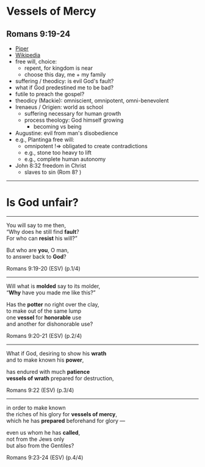 <!-- .slide: data-background-image="https://sermons.seanho.com/img/bg/unsplash-Jztmx9yqjBw-stars.jpg" -->
# Vessels of Mercy
## Romans 9:19-24

>>>
+ [Piper](http://www.desiringgod.org/interviews/is-god-sovereign-over-my-free-will)
+ [Wikipedia](https://en.m.wikipedia.org/wiki/Argument_from_free_will)
+ free will, choice:
  + repent, for kingdom is near
  + choose this day, me + my family
+ suffering / theodicy: is evil God's fault? 
+ what if God predestined me to be bad? 
+ futile to preach the gospel? 
+ theodicy (Mackie): omniscient, omnipotent, omni-benevolent
+ Irenaeus / Origien: world as school
  + suffering necessary for human growth
  + process theology: God himself growing
    + becoming vs being
+ Augustine: evil from man's disobedience
+ e.g., Plantinga free will: 
  + omnipotent !=> obligated to create contradictions
  + e.g., stone too heavy to lift
  + e.g., complete human autonomy
+ John 8:32 freedom in Christ
  + slaves to sin (Rom 8? )

---
<!-- .slide: data-background="white" -->
# Is God **unfair**?

---
You will say to me then, <br/>
“Why does he still find **fault**?  <br/>
For who can **resist** his will?” 

But who are **you**, O man,  <br/>
to answer back to **God**?

<div class="ref">
Romans 9:19-20 (ESV) (p.1/4)
</div>

---
Will what is **molded** say to its molder,  <br/>
“**Why** have you made me like this?”

Has the **potter** no right over the clay,  <br/>
to make out of the same lump  <br/>
one **vessel** for **honorable** use  <br/>
and another for dishonorable use?

<div class="ref">
Romans 9:20-21 (ESV) (p.2/4)
</div>

---
What if God, desiring to show his **wrath**  <br/>
and to make known his **power**,

has endured with much **patience**  <br/>
**vessels of wrath** prepared for destruction, 

<div class="ref">
Romans 9:22 (ESV) (p.3/4)
</div>

---
in order to make known  <br/>
the riches of his glory for **vessels of mercy**,  <br/>
which he has **prepared** beforehand for glory — 

even us whom he has **called**,  <br/>
not from the Jews only  <br/>
but also from the Gentiles?

<div class="ref">
Romans 9:23-24 (ESV) (p.4/4)
</div>
